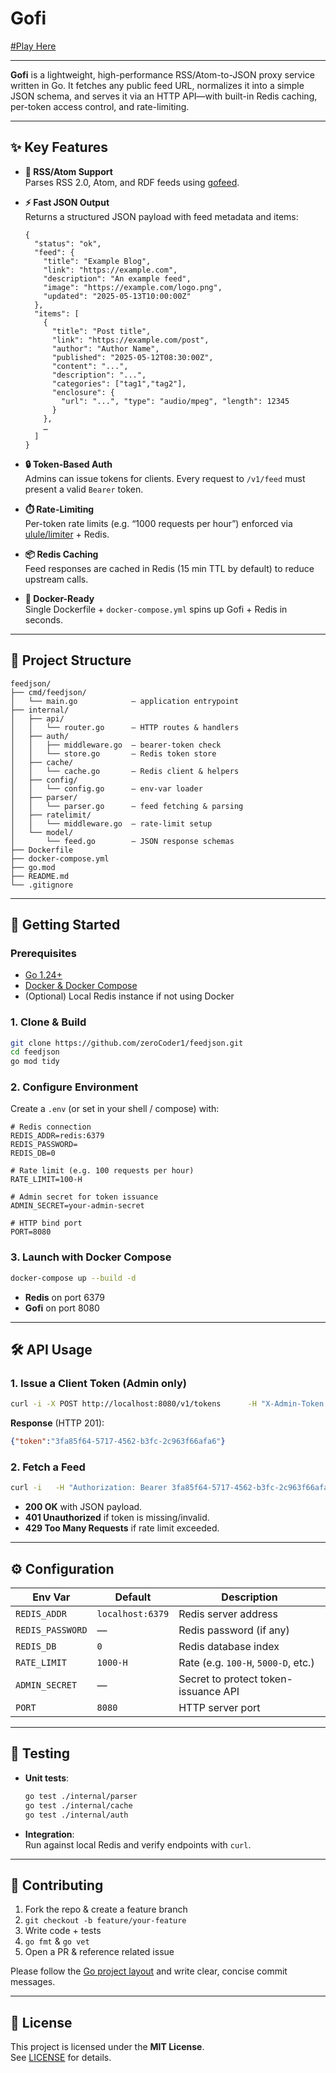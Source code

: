 # Gofi


[#Play Here](https://feedjson-production.up.railway.app/docs/)


---
**Gofi** is a lightweight, high-performance RSS/Atom-to-JSON proxy service written in Go. It fetches any public feed URL, normalizes it into a simple JSON schema, and serves it via an HTTP API—with built-in Redis caching, per-token access control, and rate-limiting.

---

## ✨ Key Features

- **🔗 RSS/Atom Support**  
  Parses RSS 2.0, Atom, and RDF feeds using [gofeed](https://github.com/mmcdole/gofeed).

- **⚡ Fast JSON Output**  
  Returns a structured JSON payload with feed metadata and items:
  ```jsonc
  {
    "status": "ok",
    "feed": {
      "title": "Example Blog",
      "link": "https://example.com",
      "description": "An example feed",
      "image": "https://example.com/logo.png",
      "updated": "2025-05-13T10:00:00Z"
    },
    "items": [
      {
        "title": "Post title",
        "link": "https://example.com/post",
        "author": "Author Name",
        "published": "2025-05-12T08:30:00Z",
        "content": "...",
        "description": "...",
        "categories": ["tag1","tag2"],
        "enclosure": {
          "url": "...", "type": "audio/mpeg", "length": 12345
        }
      },
      …
    ]
  }
  ```

- **🔒 Token-Based Auth**  
  Admins can issue tokens for clients. Every request to `/v1/feed` must present a valid `Bearer` token.

- **⏱️ Rate-Limiting**  
  Per-token rate limits (e.g. “1000 requests per hour”) enforced via [ulule/limiter](https://github.com/ulule/limiter) + Redis.

- **📦 Redis Caching**  
  Feed responses are cached in Redis (15 min TTL by default) to reduce upstream calls.

- **🐳 Docker-Ready**  
  Single Dockerfile + `docker-compose.yml` spins up Gofi + Redis in seconds.

---

## 📂 Project Structure

```
feedjson/
├── cmd/feedjson/
│   └── main.go            — application entrypoint
├── internal/
│   ├── api/
│   │   └── router.go      — HTTP routes & handlers
│   ├── auth/
│   │   ├── middleware.go  — bearer-token check
│   │   └── store.go       — Redis token store
│   ├── cache/
│   │   └── cache.go       — Redis client & helpers
│   ├── config/
│   │   └── config.go      — env-var loader
│   ├── parser/
│   │   └── parser.go      — feed fetching & parsing
│   ├── ratelimit/
│   │   └── middleware.go  — rate-limit setup
│   └── model/
│       └── feed.go        — JSON response schemas
├── Dockerfile
├── docker-compose.yml
├── go.mod
├── README.md
└── .gitignore
```

---

## 🚀 Getting Started

### Prerequisites

- [Go 1.24+](https://golang.org/dl/)  
- [Docker & Docker Compose](https://docs.docker.com/get-started/)  
- (Optional) Local Redis instance if not using Docker

### 1. Clone & Build

```bash
git clone https://github.com/zeroCoder1/feedjson.git
cd feedjson
go mod tidy
```

### 2. Configure Environment

Create a `.env` (or set in your shell / compose) with:

```dotenv
# Redis connection
REDIS_ADDR=redis:6379
REDIS_PASSWORD=
REDIS_DB=0

# Rate limit (e.g. 100 requests per hour)
RATE_LIMIT=100-H

# Admin secret for token issuance
ADMIN_SECRET=your-admin-secret

# HTTP bind port
PORT=8080
```

### 3. Launch with Docker Compose

```bash
docker-compose up --build -d
```

- **Redis** on port 6379  
- **Gofi** on port 8080

---

## 🛠 API Usage

### 1. Issue a Client Token (Admin only)

```bash
curl -i -X POST http://localhost:8080/v1/tokens      -H "X-Admin-Token: your-admin-secret"
```

**Response** (HTTP 201):

```json
{"token":"3fa85f64-5717-4562-b3fc-2c963f66afa6"}
```

### 2. Fetch a Feed

```bash
curl -i   -H "Authorization: Bearer 3fa85f64-5717-4562-b3fc-2c963f66afa6"   "http://localhost:8080/v1/feed?rss_url=https://blog.golang.org/feed.atom&count=5"
```

- **200 OK** with JSON payload.  
- **401 Unauthorized** if token is missing/invalid.  
- **429 Too Many Requests** if rate limit exceeded.

---

## ⚙️ Configuration

| Env Var         | Default   | Description                             |
|-----------------|-----------|-----------------------------------------|
| `REDIS_ADDR`    | `localhost:6379` | Redis server address           |
| `REDIS_PASSWORD`| ―         | Redis password (if any)                 |
| `REDIS_DB`      | `0`       | Redis database index                    |
| `RATE_LIMIT`    | `1000-H`  | Rate (e.g. `100-H`, `5000-D`, etc.)     |
| `ADMIN_SECRET`  | ―         | Secret to protect token-issuance API    |
| `PORT`          | `8080`    | HTTP server port                        |

---

## 🧪 Testing

- **Unit tests**:  
  ```bash
  go test ./internal/parser
  go test ./internal/cache
  go test ./internal/auth
  ```

- **Integration**:  
  Run against local Redis and verify endpoints with `curl`.

---

## 🤝 Contributing

1. Fork the repo & create a feature branch  
2. `git checkout -b feature/your-feature`  
3. Write code + tests  
4. `go fmt` & `go vet`  
5. Open a PR & reference related issue  

Please follow the [Go project layout](https://github.com/golang-standards/project-layout) and write clear, concise commit messages.

---

## 📜 License

This project is licensed under the **MIT License**.  
See [LICENSE](LICENSE) for details.
